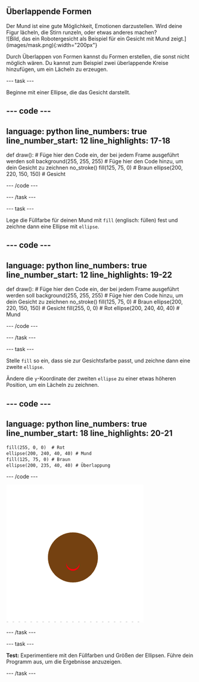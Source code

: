 ## Überlappende Formen

<div style="display: flex; flex-wrap: wrap">
<div style="flex-basis: 200px; flex-grow: 1; margin-right: 15px;">
Der Mund ist eine gute Möglichkeit, Emotionen darzustellen. Wird deine Figur lächeln, die Stirn runzeln, oder etwas anderes machen? 
</div>
<div>
![Bild, das ein Robotergesicht als Beispiel für ein Gesicht mit Mund zeigt.](images/mask.png){:width="200px"}
</div>
</div>

Durch Überlappen von Formen kannst du Formen erstellen, die sonst nicht möglich wären. Du kannst zum Beispiel zwei überlappende Kreise hinzufügen, um ein Lächeln zu erzeugen.

--- task ---

Beginne mit einer Ellipse, die das Gesicht darstellt.


--- code ---
---
language: python
line_numbers: true
line_number_start: 12
line_highlights: 17-18
---
def draw():
    # Füge hier den Code ein, der bei jedem Frame ausgeführt werden soll
    background(255, 255, 255)
    # Füge hier den Code hinzu, um dein Gesicht zu zeichnen
    no_stroke()
    fill(125, 75, 0) # Braun
    ellipse(200, 220, 150, 150) # Gesicht

--- /code ---

--- /task ---

--- task ---

Lege die Füllfarbe für deinen Mund mit `fill` (englisch: füllen) fest und zeichne dann eine Ellipse mit `ellipse`.

--- code ---
---
language: python
line_numbers: true
line_number_start: 12
line_highlights: 19-22
---
def draw():
    # Füge hier den Code ein, der bei jedem Frame ausgeführt werden soll
    background(255, 255, 255)
    # Füge hier den Code hinzu, um dein Gesicht zu zeichnen
    no_stroke()
    fill(125, 75, 0) # Braun
    ellipse(200, 220, 150, 150) # Gesicht
    fill(255, 0, 0)  # Rot
    ellipse(200, 240, 40, 40) # Mund

--- /code ---

--- /task ---

--- task ---

Stelle `fill` so ein, dass sie zur Gesichtsfarbe passt, und zeichne dann eine zweite `ellipse`.

Ändere die `y`-Koordinate der zweiten `ellipse` zu einer etwas höheren Position, um ein Lächeln zu zeichnen.


--- code ---
---
language: python
line_numbers: true
line_number_start: 18
line_highlights: 20-21
---
    fill(255, 0, 0)  # Rot
    ellipse(200, 240, 40, 40) # Mund
    fill(125, 75, 0) # Braun
    ellipse(200, 235, 40, 40) # Überlappung   

--- /code ---

![Ein brauner Kreis mit einer roten Mondsichel am unteren Rand, wie ein Lächeln](images/brown-circle-smile.png)

--- /task ---

--- task ---

**Test:** Experimentiere mit den Füllfarben und Größen der Ellipsen. Führe dein Programm aus, um die Ergebnisse anzuzeigen.

--- /task ---
